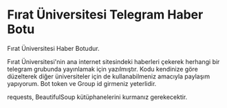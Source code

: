 # Fırat Üniversitesi Telegram Haber Botu
Fırat Üniversitesi Haber Botudur.

Fırat Üniversitesi'nin ana internet sitesindeki haberleri çekerek herhangi bir telegram grubunda yayınlamak için yazılmıştır. Kodu kendinize göre düzelterek diğer üniversiteler için de kullanabilmeniz amacıyla paylaşım yapıyorum. Bot token ve Group id girmeniz yeterlidir.

requests, BeautifulSoup kütüphanelerini kurmanız gerekecektir.
